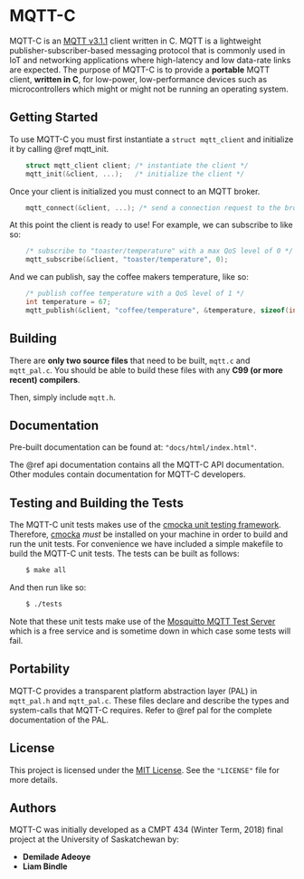 # MQTT-C
MQTT-C is an [MQTT v3.1.1](http://docs.oasis-open.org/mqtt/mqtt/v3.1.1/os/mqtt-v3.1.1-os.html) 
client written in C. MQTT is a lightweight publisher-subscriber-based messaging protocol that is
commonly used in IoT and networking applications where high-latency and low data-rate links 
are expected. The purpose of MQTT-C is to provide a **portable** MQTT client, **written in C**, 
for low-power, low-performance devices such as microcontrollers which might or might not be 
running an operating system.

## Getting Started
To use MQTT-C you must first instantiate a `struct mqtt_client` and initialize it by calling
@ref mqtt_init.
```c
    struct mqtt_client client; /* instantiate the client */
    mqtt_init(&client, ...);   /* initialize the client */
```
Once your client is initialized you must connect to an MQTT broker.
```c
    mqtt_connect(&client, ...); /* send a connection request to the broker. */
```
At this point the client is ready to use! For example, we can subscribe to like so:
```c
    /* subscribe to "toaster/temperature" with a max QoS level of 0 */
    mqtt_subscribe(&client, "toaster/temperature", 0);
```
And we can publish, say the coffee makers temperature, like so:
```c
    /* publish coffee temperature with a QoS level of 1 */
    int temperature = 67;
    mqtt_publish(&client, "coffee/temperature", &temperature, sizeof(int), MQTT_PUBLISH_QOS_1);
```

## Building
There are **only two source files** that need to be built, `mqtt.c` and `mqtt_pal.c`.
You should be able to build these files with any **C99 (or more recent) compilers**.

Then, simply include `mqtt.h`.

## Documentation
Pre-built documentation can be found at: `"docs/html/index.html"`. 

The @ref api documentation contains all the MQTT-C API documentation. Other modules contain
documentation for MQTT-C developers.

## Testing and Building the Tests
The MQTT-C unit tests makes use of the [cmocka unit testing framework](https://cmocka.org/). 
Therefore, [cmocka](https://cmocka.org/) *must* be installed on your machine in order to 
build and run the unit tests. For convenience we have included a simple makefile to build 
the MQTT-C unit tests. The tests can be built as follows:
```bash
    $ make all
``` 
And then run like so:
```bash
    $ ./tests
```
Note that these unit tests make use of the 
[Mosquitto MQTT Test Server](https://test.mosquitto.org/) which is a free service and is sometime
down in which case some tests will fail.

## Portability
MQTT-C provides a transparent platform abstraction layer (PAL) in `mqtt_pal.h` and `mqtt_pal.c`.
These files declare and describe the types and system-calls that MQTT-C requires. Refer to 
@ref pal for the complete documentation of the PAL.

## License
This project is licensed under the [MIT License](https://opensource.org/licenses/MIT). See the 
`"LICENSE"` file for more details.

## Authors
MQTT-C was initially developed as a CMPT 434 (Winter Term, 2018) final project at the University of 
Saskatchewan by:
- **Demilade Adeoye**
- **Liam Bindle**

